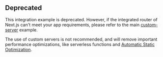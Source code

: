 ## Deprecated

This integration example is deprecated. However, if the integrated router of Next.js can't meet your app requirements, please refer to the main [custom-server](/examples/custom-server) example.

The use of custom servers is not recommended, and will remove important performance optimizations, like serverless functions and [Automatic Static Optimization](/docs/advanced-features/automatic-static-optimization.md).
